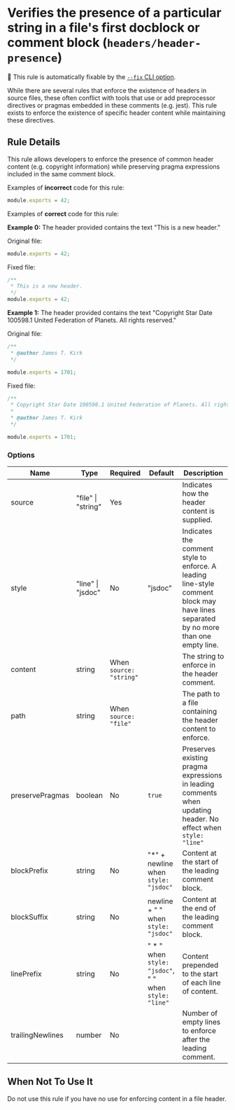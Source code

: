 # Verifies the presence of a particular string in a file's first docblock or comment block (`headers/header-presence`)

🔧 This rule is automatically fixable by the [`--fix` CLI option](https://eslint.org/docs/latest/user-guide/command-line-interface#--fix).

<!-- end auto-generated rule header -->

While there are several rules that enforce the existence of headers in source
files, these often conflict with tools that use or add preprocessor directives
or pragmas embedded in these comments (e.g. jest). This rule exists to enforce
the existence of specific header content while maintaining these directives.

## Rule Details

This rule allows developers to enforce the presence of common header content
(e.g. copyright information) while preserving pragma expressions included
in the same comment block.

Examples of **incorrect** code for this rule:

```js
module.exports = 42;
```

Examples of **correct** code for this rule:

**Example 0:**
The header provided contains the text "This is a new header."

Original file:

```js
module.exports = 42;
```

Fixed file:

```js
/**
 * This is a new header.
 */
module.exports = 42;
```

**Example 1:**
The header provided contains the text "Copyright Star Date 100598.1 United
Federation of Planets. All rights reserved."

Original file:

```js
/**
 * @author James T. Kirk
 */

module.exports = 1701;
```

Fixed file:

```js
/**
 * Copyright Star Date 100598.1 United Federation of Planets. All rights reserved.
 *
 * @author James T. Kirk
 */

module.exports = 1701;
```

### Options

| Name             | Type               | Required                | Default                                                | Description                                                                                                                         |
| ---------------- | ------------------ | ----------------------- | ------------------------------------------------------ | ----------------------------------------------------------------------------------------------------------------------------------- |
| source           | "file" \| "string" | Yes                     |                                                        | Indicates how the header content is supplied.                                                                                       |
| style            | "line" \| "jsdoc"  | No                      | "jsdoc"                                                | Indicates the comment style to enforce. A leading line-style comment block may have lines separated by no more than one empty line. |
| content          | string             | When `source: "string"` |                                                        | The string to enforce in the header comment.                                                                                        |
| path             | string             | When `source: "file"`   |                                                        | The path to a file containing the header content to enforce.                                                                        |
| preservePragmas  | boolean            | No                      | `true`                                                 | Preserves existing pragma expressions in leading comments when updating header. No effect when `style: "line"`                      |
| blockPrefix      | string             | No                      | "\*" + newline when `style: "jsdoc"`                   | Content at the start of the leading comment block.                                                                                  |
| blockSuffix      | string             | No                      | newline + " " when `style: "jsdoc"`                    | Content at the end of the leading comment block.                                                                                    |
| linePrefix       | string             | No                      | " \* " when `style: "jsdoc"`, " " when `style: "line"` | Content prepended to the start of each line of content.                                                                             |
| trailingNewlines | number             | No                      |                                                        | Number of empty lines to enforce after the leading comment.                                                                         |

## When Not To Use It

Do not use this rule if you have no use for enforcing content in a file header.
